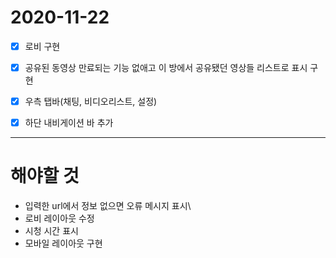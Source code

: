 # 2020-11-22

- [x] 로비 구현

- [x] 공유된 동영상 만료되는 기능 없애고 이 방에서 공유됐던 영상들 리스트로 표시 구현

- [x] 우측 탭바(채팅, 비디오리스트, 설정)

- [x] 하단 내비게이션 바 추가
---

# 해야할 것
- 입력한 url에서 정보 없으면 오류 메시지 표시\
- 로비 레이아웃 수정
- 시청 시간 표시
- 모바일 레이아웃 구현
